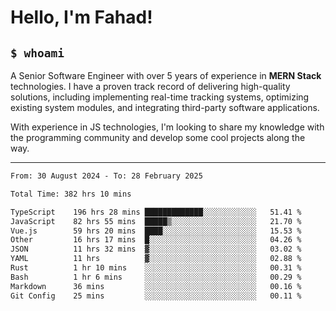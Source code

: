 <h1>Hello, I'm Fahad!</h1>

<h2><code>$ whoami</code></h2>

A Senior Software Engineer with over 5 years of experience in **MERN Stack** technologies. I have a proven track record of delivering high-quality solutions, including implementing real-time tracking systems, optimizing existing system modules, and integrating third-party software applications.

With experience in JS technologies, I'm looking to share my knowledge with the programming community and develop some cool projects along the way.

---

<!--START_SECTION:waka-->

```txt
From: 30 August 2024 - To: 28 February 2025

Total Time: 382 hrs 10 mins

TypeScript    196 hrs 28 mins █████████████░░░░░░░░░░░░   51.41 %
JavaScript    82 hrs 55 mins  █████▒░░░░░░░░░░░░░░░░░░░   21.70 %
Vue.js        59 hrs 20 mins  ████░░░░░░░░░░░░░░░░░░░░░   15.53 %
Other         16 hrs 17 mins  █░░░░░░░░░░░░░░░░░░░░░░░░   04.26 %
JSON          11 hrs 32 mins  ▓░░░░░░░░░░░░░░░░░░░░░░░░   03.02 %
YAML          11 hrs          ▓░░░░░░░░░░░░░░░░░░░░░░░░   02.88 %
Rust          1 hr 10 mins    ░░░░░░░░░░░░░░░░░░░░░░░░░   00.31 %
Bash          1 hr 6 mins     ░░░░░░░░░░░░░░░░░░░░░░░░░   00.29 %
Markdown      36 mins         ░░░░░░░░░░░░░░░░░░░░░░░░░   00.16 %
Git Config    25 mins         ░░░░░░░░░░░░░░░░░░░░░░░░░   00.11 %
```

<!--END_SECTION:waka-->

<!--
**heyFahad/heyFahad** is a ✨ _special_ ✨ repository because its `README.md` (this file) appears on your GitHub profile.

Here are some ideas to get you started:

- 🔭 I’m currently working on ...
- 🌱 I’m currently learning ...
- 👯 I’m looking to collaborate on ...
- 🤔 I’m looking for help with ...
- 💬 Ask me about ...
- 📫 How to reach me: ...
- 😄 Pronouns: ...
- ⚡ Fun fact: ...
-->
